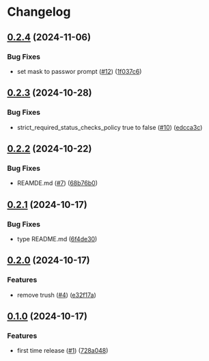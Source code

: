 # Changelog

## [0.2.4](https://github.com/kuritify/no-more-git-oops/compare/v0.2.3...v0.2.4) (2024-11-06)


### Bug Fixes

* set mask to passwor prompt ([#12](https://github.com/kuritify/no-more-git-oops/issues/12)) ([1f037c6](https://github.com/kuritify/no-more-git-oops/commit/1f037c676aa97d739a3ee381aa2315ecbeacac16))

## [0.2.3](https://github.com/kuritify/no-more-git-oops/compare/v0.2.2...v0.2.3) (2024-10-28)


### Bug Fixes

* strict_required_status_checks_policy true to false ([#10](https://github.com/kuritify/no-more-git-oops/issues/10)) ([edcca3c](https://github.com/kuritify/no-more-git-oops/commit/edcca3c01bf2bb1221d5ed7105a72e23962a9de0))

## [0.2.2](https://github.com/kuritify/no-more-git-oops/compare/v0.2.1...v0.2.2) (2024-10-22)


### Bug Fixes

* REAMDE.md ([#7](https://github.com/kuritify/no-more-git-oops/issues/7)) ([68b76b0](https://github.com/kuritify/no-more-git-oops/commit/68b76b0205c61362ed1d873c3402466b0f76b0cb))

## [0.2.1](https://github.com/kuritify/no-more-git-oops/compare/v0.2.0...v0.2.1) (2024-10-17)


### Bug Fixes

* type README.md ([6f4de30](https://github.com/kuritify/no-more-git-oops/commit/6f4de303e972b6816c359649065595ad08207da1))

## [0.2.0](https://github.com/kuritify/no-more-git-oops/compare/v0.1.0...v0.2.0) (2024-10-17)


### Features

* remove trush ([#4](https://github.com/kuritify/no-more-git-oops/issues/4)) ([e32f17a](https://github.com/kuritify/no-more-git-oops/commit/e32f17a2dfd310c7885476df52219359586204c0))

## [0.1.0](https://github.com/kuritify/no-more-git-oops/compare/v0.0.1...v0.1.0) (2024-10-17)


### Features

* first time release ([#1](https://github.com/kuritify/no-more-git-oops/issues/1)) ([728a048](https://github.com/kuritify/no-more-git-oops/commit/728a04844bf00dbdf764d9d680ea48b671b87c13))
